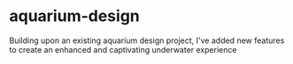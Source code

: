 # aquarium-design
Building upon an existing aquarium design project, I've added new features to create an enhanced and captivating underwater experience
